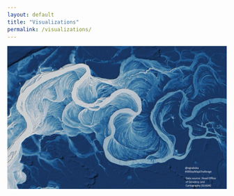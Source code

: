 ```yaml
---
layout: default
title: "Visualizations"
permalink: /visualizations/
---
```


![Image](FEdVc9gXwAMNzkY.jpg)
